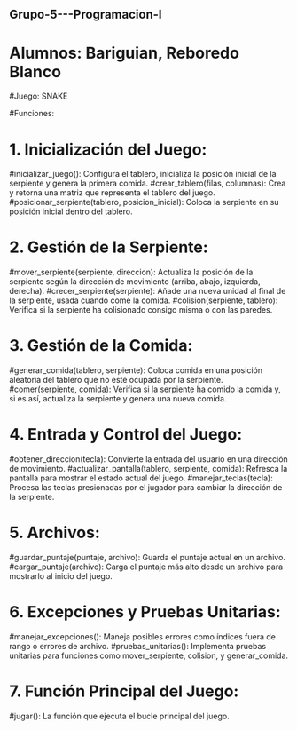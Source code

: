 ## Grupo-5---Programacion-I

# Alumnos: Bariguian, Reboredo Blanco

#Juego: SNAKE

#Funciones: 
# 1. Inicialización del Juego:
#inicializar_juego(): Configura el tablero, inicializa la posición inicial de la serpiente y genera la primera comida.
#crear_tablero(filas, columnas): Crea y retorna una matriz que representa el tablero del juego.
#posicionar_serpiente(tablero, posicion_inicial): Coloca la serpiente en su posición inicial dentro del tablero.

# 2. Gestión de la Serpiente:
#mover_serpiente(serpiente, direccion): Actualiza la posición de la serpiente según la dirección de movimiento (arriba, abajo, izquierda, derecha).
#crecer_serpiente(serpiente): Añade una nueva unidad al final de la serpiente, usada cuando come la comida.
#colision(serpiente, tablero): Verifica si la serpiente ha colisionado consigo misma o con las paredes.

# 3. Gestión de la Comida:
#generar_comida(tablero, serpiente): Coloca comida en una posición aleatoria del tablero que no esté ocupada por la serpiente.
#comer(serpiente, comida): Verifica si la serpiente ha comido la comida y, si es así, actualiza la serpiente y genera una nueva comida.

# 4. Entrada y Control del Juego:
#obtener_direccion(tecla): Convierte la entrada del usuario en una dirección de movimiento.
#actualizar_pantalla(tablero, serpiente, comida): Refresca la pantalla para mostrar el estado actual del juego.
#manejar_teclas(tecla): Procesa las teclas presionadas por el jugador para cambiar la dirección de la serpiente.

# 5. Archivos:
#guardar_puntaje(puntaje, archivo): Guarda el puntaje actual en un archivo.
#cargar_puntaje(archivo): Carga el puntaje más alto desde un archivo para mostrarlo al inicio del juego.

# 6. Excepciones y Pruebas Unitarias:
#manejar_excepciones(): Maneja posibles errores como índices fuera de rango o errores de archivo.
#pruebas_unitarias(): Implementa pruebas unitarias para funciones como mover_serpiente, colision, y generar_comida.

# 7. Función Principal del Juego:
#jugar(): La función que ejecuta el bucle principal del juego.
